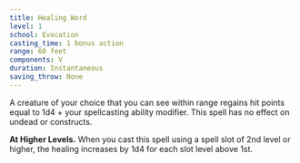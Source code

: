 ```yaml
---
title: Healing Word
level: 1
school: Evocation
casting_time: 1 bonus action
range: 60 feet
components: V
duration: Instantaneous
saving_throw: None
---
```


A creature of your choice that you can see within range regains hit points equal to 1d4 + your spellcasting ability modifier. This spell has no effect on undead or constructs.

**At Higher Levels.** When you cast this spell using a spell slot of 2nd level or higher, the healing increases by 1d4 for each slot level above 1st.
